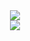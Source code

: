 <!--START_SECTION:waka-->
<!--END_SECTION:waka-->

<div align="center">
    <img src="https://github-readme-stats.vercel.app/api?username=ARW1N&bg_color=161b22&title_color=c9d1d9&text_color=c9d1d9&border_color=30363d&count_private=true">
    <br><img src="https://github-readme-stats.vercel.app/api/top-langs/?username=ARW1N&bg_color=161b22&title_color=c9d1d9&text_color=c9d1d9&border_color=30363d">
</div>
